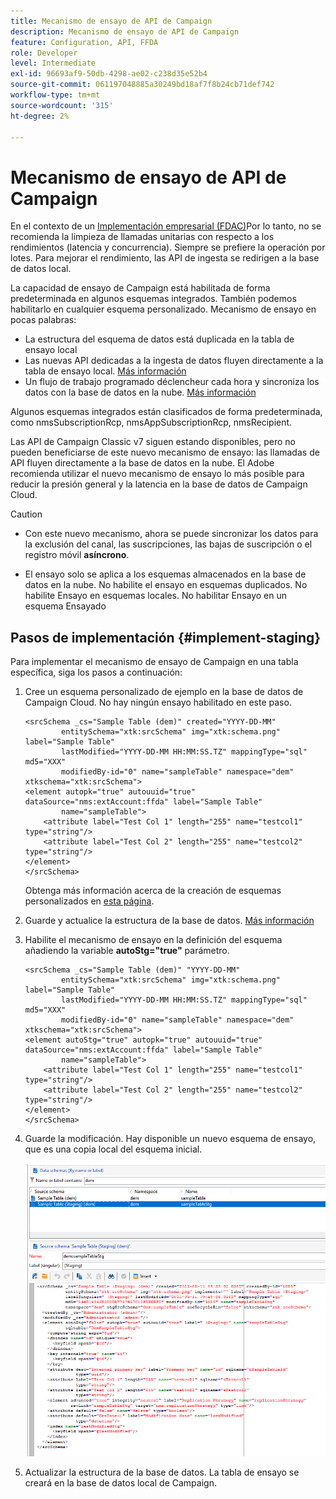 ```yaml
---
title: Mecanismo de ensayo de API de Campaign
description: Mecanismo de ensayo de API de Campaign
feature: Configuration, API, FFDA
role: Developer
level: Intermediate
exl-id: 96693af9-50db-4298-ae02-c238d35e52b4
source-git-commit: 061197048885a30249bd18af7f8b24cb71def742
workflow-type: tm+mt
source-wordcount: '315'
ht-degree: 2%

---
```


# Mecanismo de ensayo de API de Campaign

En el contexto de un [Implementación empresarial (FDAC)](enterprise-deployment.md)Por lo tanto, no se recomienda la limpieza de llamadas unitarias con respecto a los rendimientos (latencia y concurrencia). Siempre se prefiere la operación por lotes. Para mejorar el rendimiento, las API de ingesta se redirigen a la base de datos local.

La capacidad de ensayo de Campaign está habilitada de forma predeterminada en algunos esquemas integrados. También podemos habilitarlo en cualquier esquema personalizado. Mecanismo de ensayo en pocas palabras:

* La estructura del esquema de datos está duplicada en la tabla de ensayo local
* Las nuevas API dedicadas a la ingesta de datos fluyen directamente a la tabla de ensayo local. [Más información](new-apis.md)
* Un flujo de trabajo programado déclencheur cada hora y sincroniza los datos con la base de datos en la nube. [Más información](replication.md)

Algunos esquemas integrados están clasificados de forma predeterminada, como nmsSubscriptionRcp, nmsAppSubscriptionRcp, nmsRecipient.

Las API de Campaign Classic v7 siguen estando disponibles, pero no pueden beneficiarse de este nuevo mecanismo de ensayo: las llamadas de API fluyen directamente a la base de datos en la nube. El Adobe recomienda utilizar el nuevo mecanismo de ensayo lo más posible para reducir la presión general y la latencia en la base de datos de Campaign Cloud.

>[!CAUTION]
>
>* Con este nuevo mecanismo, ahora se puede sincronizar los datos para la exclusión del canal, las suscripciones, las bajas de suscripción o el registro móvil **asíncrono**.
>
>* El ensayo solo se aplica a los esquemas almacenados en la base de datos en la nube. No habilite el ensayo en esquemas duplicados. No habilite Ensayo en esquemas locales. No habilitar Ensayo en un esquema Ensayado
>

## Pasos de implementación {#implement-staging}

Para implementar el mecanismo de ensayo de Campaign en una tabla específica, siga los pasos a continuación:

1. Cree un esquema personalizado de ejemplo en la base de datos de Campaign Cloud. No hay ningún ensayo habilitado en este paso.

   ```
   <srcSchema _cs="Sample Table (dem)" created="YYYY-DD-MM"
           entitySchema="xtk:srcSchema" img="xtk:schema.png" label="Sample Table"
           lastModified="YYYY-DD-MM HH:MM:SS.TZ" mappingType="sql" md5="XXX"
           modifiedBy-id="0" name="sampleTable" namespace="dem" xtkschema="xtk:srcSchema">
   <element autopk="true" autouuid="true" dataSource="nms:extAccount:ffda" label="Sample Table"
           name="sampleTable">
       <attribute label="Test Col 1" length="255" name="testcol1" type="string"/>
       <attribute label="Test Col 2" length="255" name="testcol2" type="string"/>
   </element>
   </srcSchema>
   ```

   Obtenga más información acerca de la creación de esquemas personalizados en [esta página](../dev/create-schema.md).

1. Guarde y actualice la estructura de la base de datos.  [Más información](../dev/update-database-structure.md)

1. Habilite el mecanismo de ensayo en la definición del esquema añadiendo la variable **autoStg=&quot;true&quot;** parámetro.

   ```
   <srcSchema _cs="Sample Table (dem)" "YYYY-DD-MM"
           entitySchema="xtk:srcSchema" img="xtk:schema.png" label="Sample Table"
           lastModified="YYYY-DD-MM HH:MM:SS.TZ" mappingType="sql" md5="XXX"
           modifiedBy-id="0" name="sampleTable" namespace="dem" xtkschema="xtk:srcSchema">
   <element autoStg="true" autopk="true" autouuid="true" dataSource="nms:extAccount:ffda" label="Sample Table"
           name="sampleTable">
       <attribute label="Test Col 1" length="255" name="testcol1" type="string"/>
       <attribute label="Test Col 2" length="255" name="testcol2" type="string"/>
   </element>
   </srcSchema>
   ```

1. Guarde la modificación. Hay disponible un nuevo esquema de ensayo, que es una copia local del esquema inicial.

   ![](assets/staging-mechanism.png)

1. Actualizar la estructura de la base de datos. La tabla de ensayo se creará en la base de datos local de Campaign.
